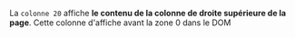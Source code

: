 La `colonne 20` affiche **le contenu de la colonne de droite supérieure de la page**.
Cette colonne d'affiche avant la zone 0 dans le DOM 